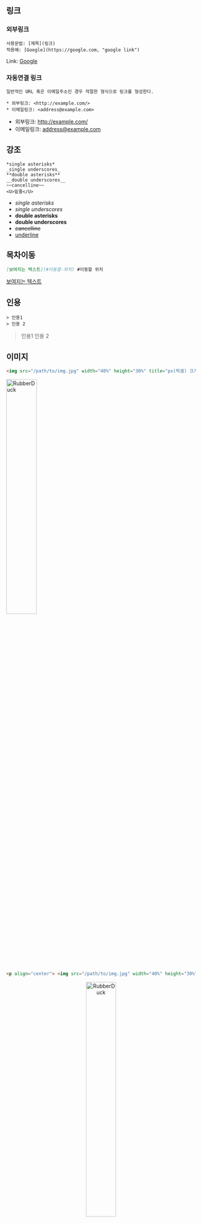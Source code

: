 ## 링크
### 외부링크
```
사용문법: [제목](링크)
적용예: [Google](https://google.com, "google link")
```
Link: [Google](https://google.com, "google link")

### 자동연결 링크 
```
일반적인 URL 혹은 이메일주소인 경우 적절한 형식으로 링크를 형성한다.

* 외부링크: <http://example.com/>
* 이메일링크: <address@example.com>
```

* 외부링크: <http://example.com/>
* 이메일링크: <address@example.com>

## 강조
```
*single asterisks*
_single underscores_
**double asterisks**
__double underscores__
~~cancelline~~
<U>밑줄</U>
```

* *single asterisks*
* _single underscores_
* **double asterisks**
* __double underscores__
* ~~cancelline~~
* <U>underline</U>
## 목차이동
```markdown
[보여지는 텍스트](#이동할-위치) #이동할 위치
```
[보여지는 텍스트](##강조)

## 인용
```
> 인용1 
> 인용 2
```

> 인용1 
> 인용 2


## 이미지

```markdown
<img src="/path/to/img.jpg" width="40%" height="30%" title="px(픽셀) 크기 설정" alt="RubberDuck"></img>
```


<img src="http://cfile6.uf.tistory.com/image/2426E646543C9B4532C7B0" width="40%" title="%(비율) 크기 설정" alt="RubberDuck">

```Markdown
<p align="center"> <img src="/path/to/img.jpg" width="40%" height="30%" title="px(픽셀) 크기 설정" alt="RubberDuck"> </p>
```
<p align="center"> <img src="http://cfile6.uf.tistory.com/image/2426E646543C9B4532C7B0" width="40%"  title="px(픽셀) 크기 설정" alt="RubberDuck"> </p>

```markdown
<p align="center">
	<img src="이미지경로" align="center" width="32%">
	<img src="이미지경로" align="center" width="32%">
	<img src="이미지경로" align="center" width="32%">
	<figcaption align="center">3개 이미지 띄우기</figcaption>
</p>
```
<p align="center">
	<img src="http://cfile6.uf.tistory.com/image/2426E646543C9B4532C7B0" align="center" width="32%">
	<img src="http://cfile6.uf.tistory.com/image/2426E646543C9B4532C7B0" align="center" width="32%">
	<img src="http://cfile6.uf.tistory.com/image/2426E646543C9B4532C7B0" align="center" width="32%">
	<figcaption align="center">3개 이미지 띄우기</figcaption>
</p>

## 줄바꿈
3칸 이상 띄어쓰기(` `)를 하면 줄이 바뀐다.

```
* 줄 바꿈을 하기 위해서는 문장 마지막에서 3칸이상을 띄어쓰기해야 한다. 
이렇게

* 줄 바꿈을 하기 위해서는 문장 마지막에서 3칸이상을 띄어쓰기해야 한다.___\\ 띄어쓰기
이렇게
```

* 줄 바꿈을 하기 위해서는 문장 마지막에서 3칸이상을 띄어쓰기해야 한다. 이렇게

* 줄 바꿈을 하기 위해서는 문장 마지막에서 3칸이상을 띄어쓰기해야 한다.    \
이렇게


## 표

```markdown
|제목|내용|설명|
|------|---|---|
|테스트1|테스트2|테스트3|
|테스트1|테스트2|테스트3|
|테스트1|테스트2|테스트3|
```

| 제목   | 내용   | 설명   |
| ---- | ---- | ---- |
| 테스트1 | 테스트2 | 테스트3 |
| 테스트1 | 테스트2 | 테스트3 |
| 테스트1 | 테스트2 | 테스트3 |
